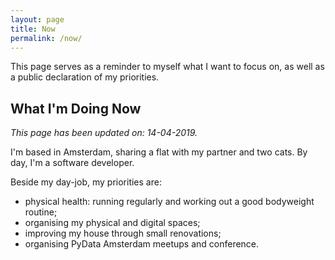 ```yaml
---
layout: page
title: Now
permalink: /now/
---
```


This page serves as a reminder to myself what I want to focus on, as well as a public declaration of my priorities.

## What I'm Doing Now

*This page has been updated on: 14-04-2019.*

I'm based in Amsterdam, sharing a flat with my partner and two cats. By day, I'm a software developer.

Beside my day-job, my priorities are:

* physical health: running regularly and working out a good bodyweight routine;
* organising my physical and digital spaces;
* improving my house through small renovations;
* organising PyData Amsterdam meetups and conference.
